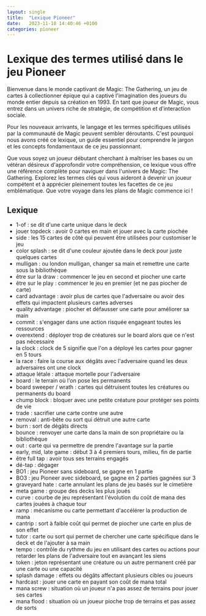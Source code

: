 ```yaml
---
layout: single
title:  "Lexique Pioneer"
date:   2023-11-18 14:40:46 +0100
categories: pioneer
---
```


# Lexique des termes utilisé dans le jeu Pioneer

Bienvenue dans le monde captivant de Magic: The Gathering, un jeu de cartes à collectionner épique qui a captivé l'imagination des joueurs du monde entier depuis sa création en 1993. En tant que joueur de Magic, vous entrez dans un univers riche de stratégie, de compétition et d'interaction sociale.

Pour les nouveaux arrivants, le langage et les termes spécifiques utilisés par la communauté de Magic peuvent sembler déroutants. C'est pourquoi nous avons créé ce lexique, un guide essentiel pour comprendre le jargon et les concepts fondamentaux de ce jeu passionnant.

Que vous soyez un joueur débutant cherchant à maîtriser les bases ou un vétéran désireux d'approfondir votre compréhension, ce lexique vous offre une référence complète pour naviguer dans l'univers de Magic: The Gathering. Explorez les termes clés qui vous aideront à devenir un joueur compétent et à apprécier pleinement toutes les facettes de ce jeu emblématique. Que votre voyage dans les plans de Magic commence ici !

## Lexique

- 1-of : se dit d'une carte unique dans le deck
- jouer topdeck : avoir 0 cartes en main et jouer avec la carte piochée
- side : les 15 cartes de côté qui peuvent être utilisées pour customiser le jeu
- color splash : se dit d'une couleur ajoutée dans le deck pour juste quelques cartes
- mulligan : ou london mulligan, changer sa main et remettre une carte sous la bibliothèque
- être sur la draw : commencer le jeu en second et piocher une carte
- être sur le play : commencer le jeu en premier (et ne pas piocher de carte)
- card advantage : avoir plus de cartes que l'adversaire ou avoir des effets qui impactent plusieurs cartes adverses
- quality advantage : piocher et défausser une carte pour améliorer sa main
- commit : s'engager dans une action risquée engageant toutes les ressources
- overextend : déployer trop de créatures sur le board alors que ce n'est pas nécessaire
- la clock : clock de 5 signifie que l'on a déployé les cartes pour gagner en 5 tours
- la race : faire la course aux dégâts avec l'adversaire quand les deux adversaires ont une clock
- attaque létale : attaque mortelle pour l'adversaire
- board : le terrain où l'on pose les permanents
- board sweeper / wrath : cartes qui détruisent toutes les créatures ou permanents du board
- chump block : bloquer avec une petite créature pour protéger ses points de vie
- trade : sacrifier une carte contre une autre
- removal : anti-bête ou sort qui détruit une autre carte
- burn : sort de dégâts directs
- bounce : renvoyer une carte dans la main de son propriétaire ou la bibliothèque
- out : carte qui va permettre de prendre l'avantage sur la partie
- early, mid, late game : début 3 à 4 premiers tours, milieu, fin de partie
- être full tap : avoir tous ses terrains engagés
- dé-tap : dégager
- BO1 : jeu Pioneer sans sideboard, se gagne en 1 partie
- BO3 : jeu Pioneer avec sideboard, se gagne en 2 parties gagnées sur 3
- graveyard hate : carte annulant les plans de jeu basés sur le cimetière
- meta game : groupe des decks les plus joués
- curve : courbe de jeu représentant l'évolution du coût de mana des cartes jouées à chaque tour
- ramp : mécanisme ou carte permettant d'accélérer la production de mana
- cantrip : sort à faible coût qui permet de piocher une carte en plus de son effet
- tutor : carte ou sort qui permet de chercher une carte spécifique dans le deck et de l'ajouter à sa main
- tempo : contrôle du rythme du jeu en utilisant des cartes ou actions pour retarder les plans de l'adversaire tout en avançant les siens
- token : jeton représentant une créature ou un autre permanent créé par une carte ou une capacité
- splash damage : effets ou dégâts affectant plusieurs cibles ou joueurs
- hardcast : jouer une carte en payant son coût de mana total
- mana screw : situation où un joueur n'a pas assez de terrains pour jouer ses cartes
- mana flood : situation où un joueur pioche trop de terrains et pas assez de sorts
